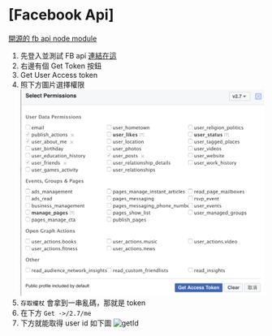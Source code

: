 # [Facebook Api]

[ 開源的 fb api node module](https://www.npmjs.com/package/fb)

1. 先登入並測試 FB api [連結在這](https://developers.facebook.com/tools/explorer/145634995501895/?method=GET&path=me%2Ffriends&version=v2.7)
2. 右邊有個 Get Token 按鈕
3. Get User Access token
4. 照下方圖片選擇權限
![getToken](https://github.com/FuYaoDe/hellojs-gitbook/blob/master/facebookApi/img/token.png?raw=true)
5. `存取權杖` 會拿到一串亂碼，那就是 token
6. 在下方 `Get ->/2.7/me`
7. 下方就能取得 user id 如下圖
![getId](![getToken](https://github.com/FuYaoDe/hellojs-gitbook/blob/master/facebookApi/img/id.png?raw=true))
